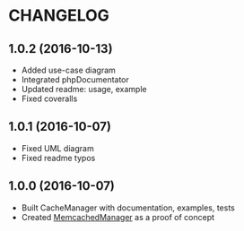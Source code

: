 CHANGELOG
=========

1.0.2 (2016-10-13)
------------------
* Added use-case diagram
* Integrated phpDocumentator
* Updated readme: usage, example
* Fixed coveralls

1.0.1 (2016-10-07)
------------------
* Fixed UML diagram
* Fixed readme typos

1.0.0 (2016-10-07)
------------------
* Built CacheManager with documentation, examples, tests
* Created [MemcachedManager](https://github.com/picamator/MemcachedManager) as a proof of concept
